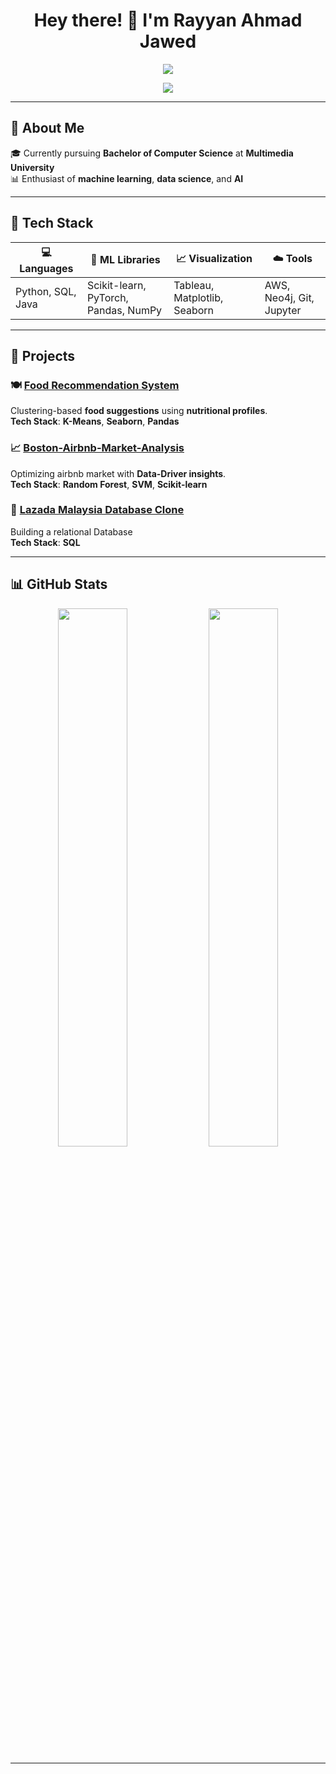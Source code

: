 <h1 align="center">Hey there! 👋 I'm Rayyan Ahmad Jawed</h1>

<p align="center">
  <img src="https://readme-typing-svg.herokuapp.com/?lines=Aspiring+Data+Scientist;ML+Enthusiast;Turning+Data+Into+Insights&center=true&width=440&height=45&color=894DCD&vCenter=true&pause=1000&size=25" />
</p>

<p align="center">
  <a href="mailto:rayyanahmadj@gmail.com"><img src="https://img.shields.io/badge/Email-rayyanahmadj@gmail.com-red?style=for-the-badge&logo=gmail&logoColor=white"></a>
  
</p>

---

## 🧠 About Me

🎓 Currently pursuing **Bachelor of Computer Science** at **Multimedia University**  
📊 Enthusiast of **machine learning**, **data science**, and **AI**  


---

## 🧰 Tech Stack

<div align="center">

| 💻 Languages | 🧠 ML Libraries | 📈 Visualization | ☁️ Tools |
|-------------|-----------------|------------------|----------|
| Python, SQL, Java | Scikit-learn, PyTorch, Pandas, NumPy | Tableau, Matplotlib, Seaborn | AWS, Neo4j, Git, Jupyter |

</div>

---

## 📂 Projects

### 🍽️ **[Food Recommendation System](https://github.com/Rayyan501/AI-Powered-Food-Recommendation-System.git)**  
Clustering-based **food suggestions** using **nutritional profiles**.  
**Tech Stack**: **K-Means**, **Seaborn**, **Pandas**

###  📈 **[Boston-Airbnb-Market-Analysis](https://github.com/Rayyan501/Boston-Airbnb-Market-Analysis.git)**  
Optimizing airbnb market with **Data-Driver insights**.  
**Tech Stack**: **Random Forest**, **SVM**, **Scikit-learn**

### 💾 **[Lazada Malaysia Database Clone](https://github.com/Rayyan501/Lazada-Malaysia-Database-Clone.git)**  
Building a relational Database  
**Tech Stack**: **SQL**

---

## 📊 GitHub Stats

<p align="center">
  <img src="https://github-readme-stats.vercel.app/api?username=Rayyan501&show_icons=true&theme=dark&hide=issues&hide_border=true" width="47%" />
  <img src="https://github-readme-streak-stats.herokuapp.com/?user=Rayyan501&hide_border=true&theme=dark" width="47%" />
</p>

---

